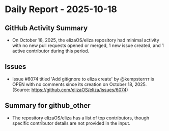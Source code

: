 # Daily Report - 2025-10-18

## GitHub Activity Summary
- On October 18, 2025, the elizaOS/eliza repository had minimal activity with no new pull requests opened or merged, 1 new issue created, and 1 active contributor during this period.

## Issues
- Issue #6074 titled 'Add gitignore to eliza create' by @kempsterrrr is OPEN with no comments since its creation on October 18, 2025. (Source: https://github.com/elizaOS/eliza/issues/6074)

## Summary for github_other
- The repository elizaOS/eliza has a list of top contributors, though specific contributor details are not provided in the input.